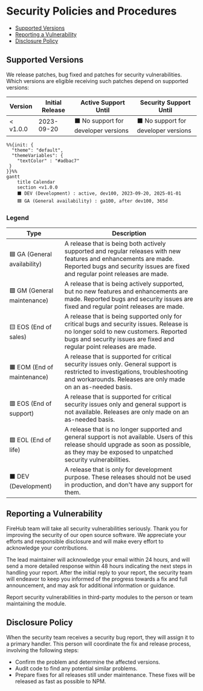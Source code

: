# Security Policies and Procedures

- [Supported Versions](#supported-versions)
- [Reporting a Vulnerability](#reporting-a-vulnerability)
- [Disclosure Policy](#disclosure-policy)

## Supported Versions

We release patches, bug fixed and patches for security vulnerabilities. Which versions are eligible
receiving such patches depend on supported versions:

| Version  | Initial Release | Active Support Until                                   | Security Support Until                                 |
|----------|-----------------|--------------------------------------------------------|--------------------------------------------------------|
| < v1.0.0 | 2023-09-20      | :black_large_square: No support for developer versions | :black_large_square: No support for developer versions |

```mermaid
%%{init: {
  "theme": "default",
  "themeVariables": {
    "textColor" : "#adbac7"
 }
}}%%
gantt
    title Calendar
    section <v1.0.0
    ⬛ DEV (Development) : active, dev100, 2023-09-20, 2025-01-01
    🟦 GA (General availability) : ga100, after dev100, 365d
```

### Legend

| Type                                     | Description                                                                                                                                                                                                |
|------------------------------------------|------------------------------------------------------------------------------------------------------------------------------------------------------------------------------------------------------------|
| :blue_square: GA (General availability)  | A release that is being both actively supported and regular releases with new features and enhancements are made. Reported bugs and security issues are fixed and regular point releases are made.         |
| :green_square: GM (General maintenance)  | A release that is being actively supported, but no new features and enhancements are made. Reported bugs and security issues are fixed and regular point releases are made.                                |
| :yellow_square: EOS (End of sales)       | A release that is being supported only for critical bugs and security issues. Release is no longer sold to new customers. Reported bugs and security issues are fixed and regular point releases are made. |
| :orange_square: EOM (End of maintenance) | A release that is supported for critical security issues only. General support is restricted to investigations, troubleshooting and workarounds. Releases are only made on an as-needed basis.             |
| :red_square: EOS (End of support)        | A release that is supported for critical security issues only and general support is not available. Releases are only made on an as-needed basis.                                                          |
| :purple_square: EOL (End of life)        | A release that is no longer supported and general support is not available. Users of this release should upgrade as soon as possible, as they may be exposed to unpatched security vulnerabilities.        |
| :black_large_square: DEV (Development)   | A release that is only for development purpose. These releases should not be used in production, and don't have any support for them.                                                                      |

## Reporting a Vulnerability

FireHub team will take all security vulnerabilities
seriously. Thank you for improving the security of our open source
software. We appreciate your efforts and responsible disclosure and will
make every effort to acknowledge your contributions.

The lead maintainer will acknowledge your email within 24 hours, and will
send a more detailed response within 48 hours indicating the next steps in
handling your report. After the initial reply to your report, the security
team will endeavor to keep you informed of the progress towards a fix and
full announcement, and may ask for additional information or guidance.

Report security vulnerabilities in third-party modules to the person or
team maintaining the module.

## Disclosure Policy

When the security team receives a security bug report, they will assign it
to a primary handler. This person will coordinate the fix and release
process, involving the following steps:

- Confirm the problem and determine the affected versions.
- Audit code to find any potential similar problems.
- Prepare fixes for all releases still under maintenance. These fixes will be released as fast as possible to NPM.
